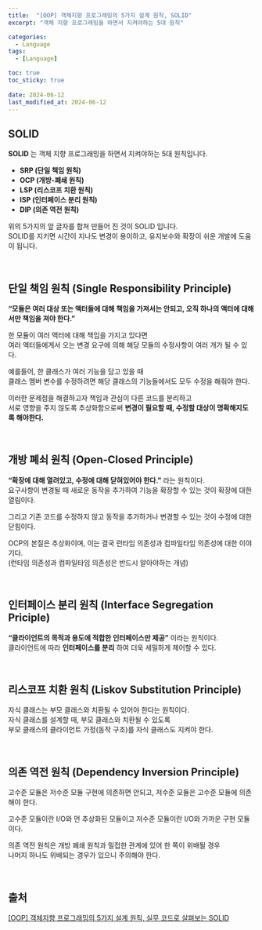 ```yaml
---
title:  "[OOP] 객체지향 프로그래밍의 5가지 설계 원칙, SOLID"
excerpt: "객체 지향 프로그래밍을 하면서 지켜야하는 5대 원칙"

categories:
  - Language
tags:
  - [Language]

toc: true
toc_sticky: true
 
date: 2024-06-12
last_modified_at: 2024-06-12
---
```


## SOLID

**SOLID** 는 객체 지향 프로그래밍을 하면서 지켜야하는 5대 원칙입니다.

- **SRP (단일 책임 원칙)**
- **OCP (개방-폐쇄 원칙)**
- **LSP (리스코프 치환 원칙)**
- **ISP (인터페이스 분리 원칙)**
- **DIP (의존 역전 원칙)**

위의 5가지의 앞 글자를 합쳐 만들어 진 것이 SOLID 입니다.  
SOLID를 지키면 시간이 지나도 변경이 용이하고, 유지보수와 확장이 쉬운 개발에 도움이 됩니다.  

<br/>

## 단일 책임 원칙 (Single Responsibility Principle)

**“모듈은 여러 대상 또는 액터들에 대해 책임을 가져서는 안되고, 오직 하나의 액터에 대해서만 책임을 져야 한다.”**

한 모듈이 여러 액터에 대해 책임을 가지고 있다면  
여러 액터들에게서 오는 변경 요구에 의해 해당 모듈의 수정사항이 여러 개가 될 수 있다.  

예를들어, 한 클래스가 여러 기능을 담고 있을 때  
클래스 멤버 변수를 수정하려면 해당 클래스의 기능들에서도 모두 수정을 해줘야 한다.  

이러한 문제점을 해결하고자 책임과 관심이 다른 코드를 분리하고  
서로 영향을 주지 않도록 추상화함으로써 **변경이 필요할 때, 수정할 대상이 명확해지도록 해야한다.**  

<br/>

## 개방 폐쇠 원칙 (Open-Closed Principle)

**“확장에 대해 열려있고, 수정에 대해 닫혀있어야 한다.”** 라는 원칙이다.  
요구사항이 변경될 때 새로운 동작을 추가하여 기능을 확장할 수 있는 것이 확장에 대한 열림이다.  

그리고 기존 코드를 수정하지 않고 동작을 추가하거나 변경할 수 있는 것이 수정에 대한 닫힘이다.  

OCP의 본질은 추상화이며, 이는 결국 런타임 의존성과 컴파일타임 의존성에 대한 이야기다.  
(런타임 의존성과 컴파일타임 의존성은 반드시 알아야하는 개념)  

<br/>

## 인터페이스 분리 원칙 (Interface Segregation Priciple)

**“클라이언트의 목적과 용도에 적합한 인터페이스만 제공”** 이라는 원칙이다.  
클라이언트에 따라 **인터페이스를 분리** 하여 더욱 세밀하게 제어할 수 있다.  

<br/>

## 리스코프 치환 원칙 (Liskov Substitution Principle)

자식 클래스는 부모 클래스와 치환될 수 있어야 한다는 원칙이다.  
자식 클래스를 설계할 때, 부모 클래스와 치환될 수 있도록  
부모 클래스의 클라이언트 가정(동작 구조)를 자식 클래스도 지켜야 한다.  

<br/>

## 의존 역전 원칙 (Dependency Inversion Principle)

고수준 모듈은 저수준 모듈 구현에 의존하면 안되고, 저수준 모듈은 고수준 모듈에 의존해야 한다.  

고수준 모듈이란 I/O와 먼 추상화된 모듈이고 저수준 모듈이란 I/O와 가까운 구현 모듈이다.  

의존 역전 원칙은 개방 폐쇄 원칙과 밀접한 관계에 있어 한 쪽이 위배될 경우  
나머지 하나도 위배되는 경우가 있으니 주의해야 한다.  

<br/>

## 출처
[[OOP] 객체지향 프로그래밍의 5가지 설계 원칙, 실무 코드로 살펴보는 SOLID](https://mangkyu.tistory.com/194)  
